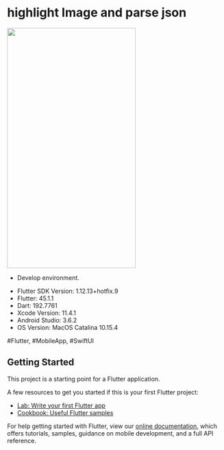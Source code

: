 # highlight Image and parse json

<img src="https://github.com/loydkim/highlight_button_parse_json/blob/master/highlightbutton.gif" width="300" height="560">

* Develop environment.

- Flutter SDK Version: 1.12.13+hotfix.9
- Flutter: 45.1.1
- Dart: 192.7761
- Xcode Version: 11.4.1
- Android Studio: 3.6.2
- OS Version: MacOS Catalina 10.15.4

#Flutter, #MobileApp, #SwiftUI

## Getting Started

This project is a starting point for a Flutter application.

A few resources to get you started if this is your first Flutter project:

- [Lab: Write your first Flutter app](https://flutter.dev/docs/get-started/codelab)
- [Cookbook: Useful Flutter samples](https://flutter.dev/docs/cookbook)

For help getting started with Flutter, view our
[online documentation](https://flutter.dev/docs), which offers tutorials,
samples, guidance on mobile development, and a full API reference.
